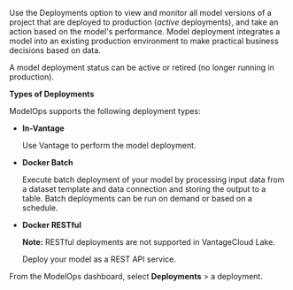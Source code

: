 Use the Deployments option to view and monitor all model versions of a project that are deployed to production (*active* deployments), and take an action based on the model's performance. Model deployment integrates a model into an existing production environment to make practical business decisions based on data.

A model deployment status can be active or retired (no longer running in production).

**Types of Deployments**

ModelOps supports the following deployment types:

-   **In-Vantage**

    Use Vantage to perform the model deployment.


-   **Docker Batch**

    Execute batch deployment of your model by processing input data from a dataset template and data connection and storing the output to a table. Batch deployments can be run on demand or based on a schedule.


-   **Docker RESTful**

    **Note:** RESTful deployments are not supported in VantageCloud Lake.

    Deploy your model as a REST API service.


From the ModelOps dashboard, select **Deployments** > a deployment.

